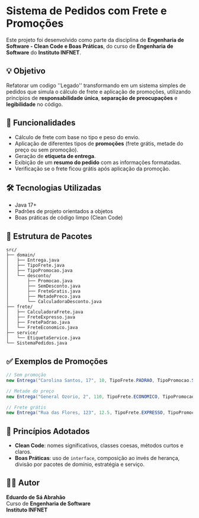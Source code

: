 
# Sistema de Pedidos com Frete e Promoções

Este projeto foi desenvolvido como parte da disciplina de **Engenharia de Software - Clean Code e Boas Práticas**, do curso de **Engenharia de Software** do **Instituto INFNET**.

## 💡 Objetivo

Refatorar um codigo ''Legado'' transformando em um sistema simples de pedidos que simula o cálculo de frete e aplicação de promoções, utilizando princípios de **responsabilidade única**, **separação de preocupações** e **legibilidade** no código.

## 🧩 Funcionalidades

- Cálculo de frete com base no tipo e peso do envio.
- Aplicação de diferentes tipos de **promoções** (frete grátis, metade do preço ou sem promoção).
- Geração de **etiqueta de entrega**.
- Exibição de um **resumo do pedido** com as informações formatadas.
- Verificação se o frete ficou grátis após aplicação da promoção.

## 🛠️ Tecnologias Utilizadas

- Java 17+
- Padrões de projeto orientados a objetos
- Boas práticas de código limpo (Clean Code)

## 📁 Estrutura de Pacotes

```
src/
├── domain/
│   ├── Entrega.java
│   ├── TipoFrete.java
│   ├── TipoPromocao.java
│   └── desconto/
│       ├── Promocao.java
│       ├── SemDesconto.java
│       ├── FreteGratis.java
│       ├── MetadePreco.java
│       └── CalculadoraDesconto.java
├── frete/
│   ├── CalculadoraFrete.java
│   ├── FreteExpresso.java
│   ├── FretePadrao.java
│   └── FreteEconomico.java
├── service/
│   └── EtiquetaService.java
└── SistemaPedidos.java
```

## ✅ Exemplos de Promoções

```java
// Sem promoção
new Entrega("Carolina Santos, 17", 10, TipoFrete.PADRAO, TipoPromocao.SEM_PROMOCAO, "Eduardo");

// Metade do preço
new Entrega("General Ozorio, 2", 110, TipoFrete.ECONOMICO, TipoPromocao.METADE_DO_PRECO, "Guilherme");

// Frete grátis
new Entrega("Rua das Flores, 123", 12.5, TipoFrete.EXPRESSO, TipoPromocao.FRETE_GRATIS, "Vinicius");
```

## 🧼 Princípios Adotados

- **Clean Code**: nomes significativos, classes coesas, métodos curtos e claros.
- **Boas Práticas**: uso de `interface`, composição ao invés de herança, divisão por pacotes de domínio, estratégia e serviço.

## 👨‍🎓 Autor

**Eduardo de Sá Abrahão**  
Curso de **Engenharia de Software**  
**Instituto INFNET**
